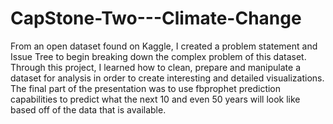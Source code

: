 # CapStone-Two---Climate-Change
From an open dataset found on Kaggle, I created a problem statement and Issue Tree to begin breaking down the complex problem of this dataset. Through this project, I learned how to clean, prepare and manipulate a dataset for analysis in order to create interesting and detailed visualizations.  The final part of the presentation was to use fbprophet prediction capabilities to predict what the next 10 and even 50 years will look like based off of the data that is available.
